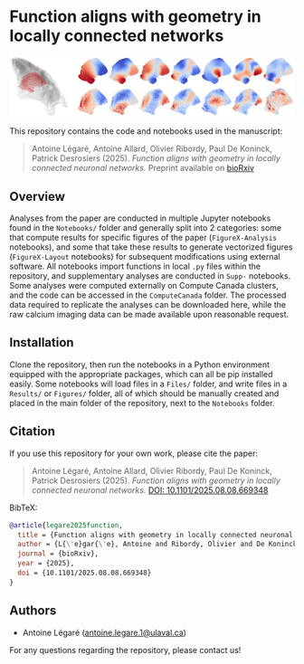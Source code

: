 # Function aligns with geometry in locally connected networks

![Image](github_cover.jpg)

This repository contains the code and notebooks used in the manuscript:

 
> Antoine Légaré, Antoine Allard, Olivier Ribordy, Paul De Koninck, Patrick Desrosiers (2025). *Function aligns with geometry in locally connected neuronal networks.* Preprint available on [bioRxiv](https://www.biorxiv.org/content/10.1101/2025.08.08.669348v1)


## Overview

Analyses from the paper are conducted in multiple Jupyter notebooks found in the `Notebooks/` folder and generally split into 2 categories: some that compute results for specific figures of the paper (`FigureX-Analysis` notebooks), and some that take these results to generate vectorized figures (`FigureX-Layout` notebooks) for subsequent modifications using external software. All notebooks import functions in local `.py` files within the repository, and supplementary analyses are conducted in `Supp-` notebooks. Some analyses were computed externally on Compute Canada clusters, and the code can be accessed in the `ComputeCanada` folder. The processed data required to replicate the analyses can be downloaded here, while the raw calcium imaging data can be made available upon reasonable request.

## Installation


Clone the repository, then run the notebooks in a Python environment equipped with the appropriate packages, which can all be pip installed easily. Some notebooks will load files in a `Files/` folder, and write files in a `Results/` or `Figures/` folder, all of which should be manually created and placed in the main folder of the repository, next to the `Notebooks` folder.

## Citation

If you use this repository for your own work, please cite the paper:

> Antoine Légaré, Antoine Allard, Olivier Ribordy, Paul De Koninck, Patrick Desrosiers (2025). *Function aligns with geometry in locally connected neuronal networks.* [DOI: 10.1101/2025.08.08.669348](https://doi.org/10.1101/2025.08.08.669348)

BibTeX:
```bibtex
@article{legare2025function,
  title = {Function aligns with geometry in locally connected neuronal networks},
  author = {L{\'e}gar{\'e}, Antoine and Ribordy, Olivier and De Koninck, Paul and Allard, Antoine and Desrosiers, Patrick},
  journal = {bioRxiv},
  year = {2025},
  doi = {10.1101/2025.08.08.669348}
}
```

## Authors

- Antoine Légaré (antoine.legare.1@ulaval.ca)

For any questions regarding the repository, please contact us!
